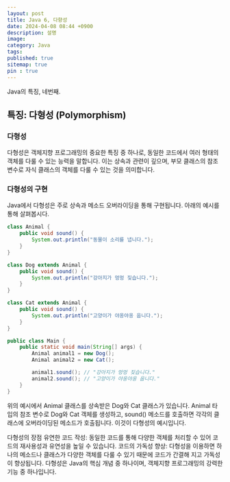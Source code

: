 ```yaml
---
layout: post
title: Java 6, 다향성
date: 2024-04-08 08:44 +0900
description: 설명
image:
category: Java
tags:
published: true
sitemap: true
pin : true
---
```

Java의 특징, 네번째.

## 특징: 다형성 (Polymorphism)

### 다형성
다형성은 객체지향 프로그래밍의 중요한 특징 중 하나로, 동일한 코드에서 여러 형태의 객체를 다룰 수 있는 능력을 말합니다. 이는 상속과 관련이 깊으며, 부모 클래스의 참조 변수로 자식 클래스의 객체를 다룰 수 있는 것을 의미합니다.

### 다형성의 구현
Java에서 다형성은 주로 상속과 메소드 오버라이딩을 통해 구현됩니다. 아래의 예시를 통해 살펴봅시다.

```java
class Animal {
    public void sound() {
        System.out.println("동물이 소리를 냅니다.");
    }
}

class Dog extends Animal {
    public void sound() {
        System.out.println("강아지가 멍멍 짖습니다.");
    }
}

class Cat extends Animal {
    public void sound() {
        System.out.println("고양이가 야옹야옹 웁니다.");
    }
}

public class Main {
    public static void main(String[] args) {
        Animal animal1 = new Dog();
        Animal animal2 = new Cat();

        animal1.sound(); // "강아지가 멍멍 짖습니다."
        animal2.sound(); // "고양이가 야옹야옹 웁니다."
    }
}
````
위의 예시에서 Animal 클래스를 상속받은 Dog와 Cat 클래스가 있습니다. Animal 타입의 참조 변수로 Dog와 Cat 객체를 생성하고, sound() 메소드를 호출하면 각각의 클래스에 오버라이딩된 메소드가 호출됩니다. 이것이 다형성의 예시입니다.

다형성의 장점
유연한 코드 작성: 동일한 코드를 통해 다양한 객체를 처리할 수 있어 코드의 재사용성과 유연성을 높일 수 있습니다.
코드의 가독성 향상: 다형성을 이용하면 하나의 메소드나 클래스가 다양한 객체를 다룰 수 있기 때문에 코드가 간결해 지고 가독성이 향상됩니다.
다형성은 Java의 핵심 개념 중 하나이며, 객체지향 프로그래밍의 강력한 기능 중 하나입니다.
